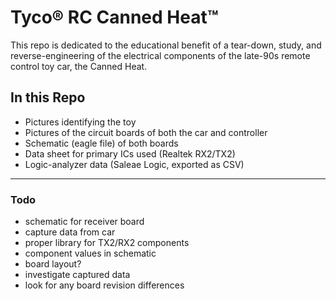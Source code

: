 Tyco&reg; RC Canned Heat&trade;
=========================

This repo is dedicated to the educational benefit of a tear-down, study, and reverse-engineering of the electrical components of the late-90s remote control toy car, the Canned Heat.

In this Repo
----------------

* Pictures identifying the toy
* Pictures of the circuit boards of both the car and controller
* Schematic (eagle file) of both boards
* Data sheet for primary ICs used (Realtek RX2/TX2)
* Logic-analyzer data (Saleae Logic, exported as CSV)

---

### Todo
* schematic for receiver board
* capture data from car
* proper library for TX2/RX2 components
* component values in schematic
* board layout?
* investigate captured data
* look for any board revision differences